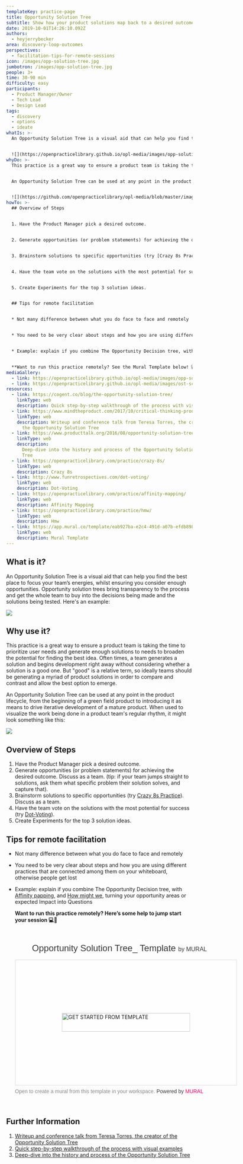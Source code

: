 ```yaml
---
templateKey: practice-page
title: Opportunity Solution Tree
subtitle: Show how your product solutions map back to a desired outcome
date: 2019-10-01T14:26:10.092Z
authors:
  - heyjerrybecker
area: discovery-loop-outcomes
perspectives:
  - facilitation-tips-for-remote-sessions
icon: /images/opp-solution-tree.jpg
jumbotron: /images/opp-solution-tree.jpg
people: 3+
time: 30-90 min
difficulty: easy
participants:
  - Product Manager/Owner
  - Tech Lead
  - Design Lead
tags:
  - discovery
  - options
  - ideate
whatIs: >-
  An Opportunity Solution Tree is a visual aid that can help you find the best place to focus your team’s energies, whilst ensuring you consider enough opportunities. Opportunity solution trees bring transparency to the process and get the whole team to buy into the decisions being made and the solutions being tested. Here's an example:


  ![](https://openpracticelibrary.github.io/opl-media/images/opp-solution-tree.jpg)
whyDo: >-
  This practice is a great way to ensure a product team is taking the time to prioritize user needs and generate enough solutions to needs to broaden the potential for finding the best idea. Often times, a team generates a solution and begins development right away without considering whether a solution is a good one. But "good" is a relative term, so ideally teams should be generating a myriad of product solutions in order to compare and contrast and allow the best option to emerge.


  An Opportunity Solution Tree can be used at any point in the product lifecycle, from the beginning of a green field product to introducing it as means to drive iterative development of a mature product. When used to visualize the work being done in a product team's regular rhythm, it might look something like this:


  ![](https://github.com/openpracticelibrary/opl-media/blob/master/images/ost-scale.png?raw=true)
howTo: >-
  ## Overview of Steps


  1. Have the Product Manager pick a desired outcome.


  2. Generate opportunities (or problem statements) for achieving the desired outcome. Discuss as a team. (tip: if your team jumps straight to solutions, ask them what specific problem their solution solves, and capture that).


  3. Brainstorm solutions to specific opportunities (try [Crazy 8s Practice](https://openpracticelibrary.com/practice/crazy-8s/)). Discuss as a team.


  4. Have the team vote on the solutions with the most potential for success (try [Dot-Voting](http://www.funretrospectives.com/dot-voting/)).


  5. Create Experiments for the top 3 solution ideas.


  ## Tips for remote facilitation


  * Not many difference between what you do face to face and remotely


  * You need to be very clear about steps and how you are using different practices that are connected among them on your whiteboard, otherwise people get lost


  * Example: explain if you combine The Opportunity Decision tree, with [Affinity papping](https://openpracticelibrary.com/practice/affinity-mapping/), and [How might we](https://openpracticelibrary.com/practice/hmw/), turning your opportunity areas or expected Impact into Questions


  **Want to run this practice remotely? See the Mural Template below! 💻🙏**
mediaGallery:
  - link: https://openpracticelibrary.github.io/opl-media/images/opp-solution-tree.jpg
  - link: https://openpracticelibrary.github.io/opl-media/images/ost-scale.png
resources:
  - link: https://cogent.co/blog/the-opportunity-solution-tree/
    linkType: web
    description: Quick step-by-step walkthrough of the process with visual examples
  - link: https://www.mindtheproduct.com/2017/10/critical-thinking-product-teams-teresa-torres/
    linkType: web
    description: Writeup and conference talk from Teresa Torres, the creator of
      the Opportunity Solution Tree
  - link: https://www.producttalk.org/2016/08/opportunity-solution-tree/
    linkType: web
    description:
      Deep-dive into the history and process of the Opportunity Solution
      Tree
  - link: https://openpracticelibrary.com/practice/crazy-8s/
    linkType: web
    description: Crazy 8s
  - link: http://www.funretrospectives.com/dot-voting/
    linkType: web
    description: Dot-Voting
  - link: https://openpracticelibrary.com/practice/affinity-mapping/
    linkType: web
    description: Affinity Mapping
  - link: https://openpracticelibrary.com/practice/hmw/
    linkType: web
    description: Hmw
  - link: https://app.mural.co/template/eab927ba-e2c4-491d-a07b-efdb898615c5/1a3af620-a016-478f-93d9-d0ea65d0561c
    linkType: web
    description: Mural Template
---
```


## What is it?

An Opportunity Solution Tree is a visual aid that can help you find the best place to focus your team’s energies, whilst ensuring you consider enough opportunities. Opportunity solution trees bring transparency to the process and get the whole team to buy into the decisions being made and the solutions being tested. Here's an example:

![](/images/opp-solution-tree.jpg)

## Why use it?

This practice is a great way to ensure a product team is taking the time to prioritize user needs and generate enough solutions to needs to broaden the potential for finding the best idea. Often times, a team generates a solution and begins development right away without considering whether a solution is a good one. But "good" is a relative term, so ideally teams should be generating a myriad of product solutions in order to compare and contrast and allow the best option to emerge.

An Opportunity Solution Tree can be used at any point in the product lifecycle, from the beginning of a green field product to introducing it as means to drive iterative development of a mature product. When used to visualize the work being done in a product team's regular rhythm, it might look something like this:

![](/images/ost-scale.png)

## Overview of Steps

1. Have the Product Manager pick a desired outcome.
2. Generate opportunities (or problem statements) for achieving the desired outcome. Discuss as a team. (tip: if your team jumps straight to solutions, ask them what specific problem their solution solves, and capture that).
3. Brainstorm solutions to specific opportunities (try [Crazy 8s Practice](https://openpracticelibrary.com/practice/crazy-8s/)). Discuss as a team.
4. Have the team vote on the solutions with the most potential for success (try [Dot-Voting](http://www.funretrospectives.com/dot-voting/)).
5. Create Experiments for the top 3 solution ideas.

## Tips for remote facilitation

- Not many difference between what you do face to face and remotely
- You need to be very clear about steps and how you are using different practices that are connected among them on your whiteboard, otherwise people get lost
- Example: explain if you combine The Opportunity Decision tree, with [Affinity papping](https://openpracticelibrary.com/practice/affinity-mapping/), and [How might we](https://openpracticelibrary.com/practice/hmw/), turning your opportunity areas or expected Impact into Questions

  **Want to run this practice remotely? Here’s some help to jump start your session 💻🙏**

  <div style="width: 600px;"> <h1 style="position: relative;vertical-align: middle;display: inline-block; font-size: 24px; line-height:28px; color: #393939;margin-bottom: 14px; font-weight: 300;font-family: Proxima Nova, sans-serif;"> <span style="padding-left: 46px; display: inline-block;"> Opportunity Solution Tree_ Template <span style="font-size: 16px; color: #393939; font-weight: 300;"> by MURAL </span> </span> </h1> <div style="position: relative;padding-bottom: 56.25%;height: 0; overflow: hidden; max-width: 800px; min-width: 320px; border-width: 1px; border-style: solid; border-color: #d8d8d8;"> <div style="position: absolute;top: 0;left: 0;z-index: 10; width: 100%; height: 100%;background: url(https://murally.blob.core.windows.net/thumbnails/warhw2023/templates/eab927ba-e2c4-491d-a07b-efdb898615c5.png?v=a657cb76-b066-4459-a0d9-9cd19dd1abb3) no-repeat center center; background-size: cover;"> <div style="position: absolute;top: 0;left: 0;z-index: 20;width: 100%; height: 100%;background-color: white;-webkit-filter: opacity(.4);"> </div> <a href="https://app.mural.co/template/eab927ba-e2c4-491d-a07b-efdb898615c5/1a3af620-a016-478f-93d9-d0ea65d0561c" target="_blank" style="transform: translate(-50%, -50%);top: 50%;left: 50%; position: absolute; z-index: 30; border: none; background: transparent;"> <img src="https://app.mural.co/static/images/button-template-large.png" alt="GET STARTED FROM TEMPLATE" width="347" height="50" style="width: 347px !important; height: 50px !important"> </a> </div> </div> <p style="margin-top: 7px;margin-bottom: 60px;line-height: 18px; font-size: 14px;font-family: Proxima Nova, sans-serif;font-weight: 400; color: #888888;"> Open to create a mural from this template in your workspace. <span style="color: #393939;"> Powered by </span> <a href="https://mural.co/" target="_blank" style="text-decoration: none;"> <span style="color: #ff0065;">MURAL</span> </a> </p></div>

## Further Information

1. [Writeup and conference talk from Teresa Torres, the creator of the Opportunity Solution Tree](https://www.mindtheproduct.com/2017/10/critical-thinking-product-teams-teresa-torres/)
2. [Quick step-by-step walkthrough of the process with visual examples](https://cogent.co/blog/the-opportunity-solution-tree/)
3. [Deep-dive into the history and process of the Opportunity Solution Tree](https://www.producttalk.org/2016/08/opportunity-solution-tree/)
